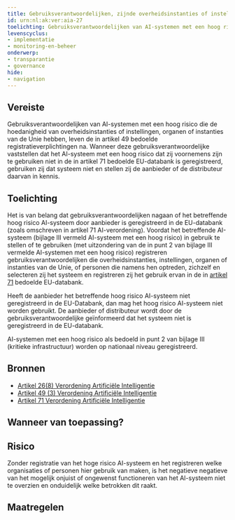 ```yaml
---
title: Gebruiksverantwoordelijken, zijnde overheidsinstanties of instellingen, organen of instanties van de Unie, leven de registratieverplichting na als het gaat om een hoog risico AI-systeem
id: urn:nl:ak:ver:aia-27
toelichting: Gebruiksverantwoordelijken van AI-systemen met een hoog risico die de hoedanigheid van overheidsinstanties of instellingen, organen of instanties van de Unie hebben, leven de in artikel 49 bedoelde registratieverplichtingen na. Wanneer deze gebruiksverantwoordelijke vaststellen dat het AI-systeem met een hoog risico dat zij voornemens zijn te gebruiken niet in de in artikel 71 bedoelde EU-databank is geregistreerd, gebruiken zij dat systeem niet en stellen zij de aanbieder of de distributeur daarvan in kennis.
levenscyclus:
- implementatie
- monitoring-en-beheer
onderwerp:
- transparantie
- governance
hide:
- navigation
---
```


<!-- tags -->
## Vereiste

Gebruiksverantwoordelijken van AI-systemen met een hoog risico die de hoedanigheid van overheidsinstanties of instellingen, organen of instanties van de Unie hebben, leven de in artikel 49 bedoelde registratieverplichtingen na.
Wanneer deze gebruiksverantwoordelijke vaststellen dat het AI-systeem met een hoog risico dat zij voornemens zijn te gebruiken niet in de in artikel 71 bedoelde EU-databank is
geregistreerd, gebruiken zij dat systeem niet en stellen zij de aanbieder of de distributeur daarvan in kennis.

## Toelichting

Het is van belang dat gebruiksverantwoordelijken nagaan of het betreffende hoog risico AI-systeem door aanbieder is geregistreerd in de EU-databank (zoals omschreven in artikel 71 AI-verordening).
Voordat het betreffende AI-systeem (bijlage III vermeld AI-systeem met een hoog risico) in gebruik te stellen of te gebruiken (met uitzondering van de in punt 2 van bijlage III vermelde AI-systemen met een hoog risico) registreren gebruiksverantwoordelijken die overheidsinstanties, instellingen, organen of instanties van de Unie, of personen die namens hen optreden, zichzelf en selecteren zij het systeem en registreren zij het gebruik ervan in de in [artikel 71](https://eur-lex.europa.eu/legal-content/NL/TXT/HTML/?uri=OJ:L_202401689#d1e7019-1-1) bedoelde EU-databank.

Heeft de aanbieder het betreffende hoog risico AI-systeem niet geregistreerd in de EU-Databank, dan mag het hoog risico AI-systeem niet worden gebruikt.
De aanbieder of distributeur wordt door de gebruiksverantwoordelijke geïnformeerd dat het systeem niet is geregistreerd in de EU-databank.

AI-systemen met een hoog risico als bedoeld in punt 2 van bijlage III (kritieke infrastructuur) worden op nationaal niveau geregistreerd.

## Bronnen
- [Artikel 26(8) Verordening Artificiële Intelligentie](https://eur-lex.europa.eu/legal-content/NL/TXT/HTML/?uri=OJ:L_202401689#d1e4350-1-1)
- [Artikel 49 (3) Verordening Artificiële Intelligentie](https://eur-lex.europa.eu/legal-content/NL/TXT/HTML/?uri=OJ:L_202401689#d1e5358-1-1)
- [Artikel 71 Verordening Artificiële Intelligentie](https://eur-lex.europa.eu/legal-content/NL/TXT/HTML/?uri=OJ:L_202401689#d1e7019-1-1)

## Wanneer van toepassing?


## Risico

Zonder registratie van het hoge risico AI-systeem en het registreren welke organisaties of personen hier gebruik van maken, is het negatieve negatieve van het mogelijk onjuist of ongewenst functioneren van het AI-systeem niet te overzien en onduidelijk welke betrokken dit raakt.
 

## Maatregelen

<!-- list_maatregelen vereiste/aia-27-gebruiksverantwoordelijken-registratieverplichtingen no-search no-onderwerp no-rol no-levenscyclus -->
